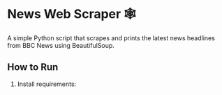 # News Web Scraper 🕸️

A simple Python script that scrapes and prints the latest news headlines from BBC News using BeautifulSoup.

## How to Run

1. Install requirements:
